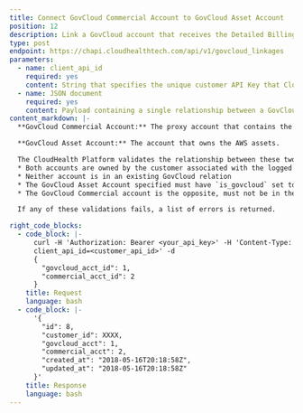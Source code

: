 ```yaml
---
title: Connect GovCloud Commercial Account to GovCloud Asset Account
position: 12
description: Link a GovCloud account that receives the Detailed Billing Record with the GovCloud account that owns AWS assets.
type: post
endpoint: https://chapi.cloudhealthtech.com/api/v1/govcloud_linkages
parameters:
  - name: client_api_id
    required: yes
    content: String that specifies the unique customer API Key that CloudHealth generates. See [How to Get Client API ID](#partner_how-to-get-client-api-id)
  - name: JSON document
    required: yes
    content: Payload containing a single relationship between a GovCloud Commercial Account and a GovCloud Asset Account. See [Understand Format of GovCloud Linkage Payload](#partner_understand-format-of-govcloud-linkage-payload).
content_markdown: |-
  **GovCloud Commercial Account:** The proxy account that contains the costs for the account in the Detailed Billing Record.

  **GovCloud Asset Account:** The account that owns the AWS assets.

  The CloudHealth Platform validates the relationship between these two accounts as expressed by the JSON payload by using these considerations.
  * Both accounts are owned by the customer associated with the logged in user.
  * Neither account is in an existing GovCloud relation
  * The GovCloud Asset Account specified must have `is_govcloud` set to `true`, indicating that it is associated with a GovCloud region.
  * The GovCloud Commercial account is the opposite, must not be in the AWS GovCloud Region.

  If any of these validations fails, a list of errors is returned.

right_code_blocks:
  - code_block: |-
      curl -H 'Authorization: Bearer <your_api_key>' -H 'Content-Type: application/json' -XPOST 'https://chapi.cloudhealthtech.com/api/v1/govcloud_linkages?
      client_api_id=<customer_api_id>' -d
      {
        "govcloud_acct_id": 1,
        "commercial_acct_id": 2
      }
    title: Request
    language: bash
  - code_block: |-
      '{
        "id": 8,
        "customer_id": XXXX,
        "govcloud_acct": 1,
        "commercial_acct": 2,
        "created_at": "2018-05-16T20:18:58Z",
        "updated_at": "2018-05-16T20:18:58Z"
      }'
    title: Response
    language: bash
---
```

